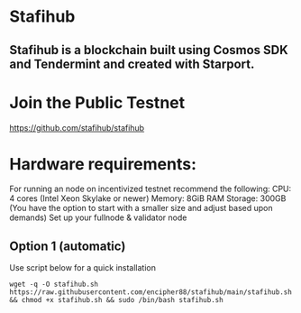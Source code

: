 # Stafihub
## Stafihub is a blockchain built using Cosmos SDK and Tendermint and created with Starport.
# Join the Public Testnet

https://github.com/stafihub/stafihub

# Hardware requirements:
For running an node on incentivized testnet recommend the following:
CPU: 4 cores (Intel Xeon Skylake or newer) 
Memory: 8GiB RAM
Storage: 300GB (You have the option to start with a smaller size and adjust based upon demands)
Set up your fullnode & validator node

## Option 1 (automatic)
Use script below for a quick installation


`wget -q -O stafihub.sh https://raw.githubusercontent.com/encipher88/stafihub/main/stafihub.sh && chmod +x stafihub.sh && sudo /bin/bash stafihub.sh`
